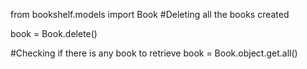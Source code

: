 from bookshelf.models import Book
#Deleting all the books created

book = Book.delete()

#Checking if there is any book to retrieve
book = Book.object.get.all()